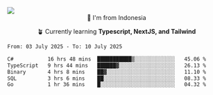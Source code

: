 
<img align = "center" src="https://readme-typing-svg.herokuapp.com?font=Fira+Code&size=25&pause=1000&color=00F713&center=true&vCenter=true&random=false&width=850&height=70&lines=Hi+There+%F0%9F%91%8B%2C+Im+Julian+Caesar;"/>
<br>

<div align = "center">
  📌 I'm from Indonesia
  
  🪴 Currently learning **Typescript, NextJS, and Tailwind**
</div>

<!--START_SECTION:waka-->

```txt
From: 03 July 2025 - To: 10 July 2025

C#           16 hrs 48 mins  ███████████▒░░░░░░░░░░░░░   45.06 %
TypeScript   9 hrs 44 mins   ██████▓░░░░░░░░░░░░░░░░░░   26.13 %
Binary       4 hrs 8 mins    ██▓░░░░░░░░░░░░░░░░░░░░░░   11.10 %
SQL          3 hrs 6 mins    ██░░░░░░░░░░░░░░░░░░░░░░░   08.33 %
Go           1 hr 36 mins    █░░░░░░░░░░░░░░░░░░░░░░░░   04.32 %
```

<!--END_SECTION:waka-->

